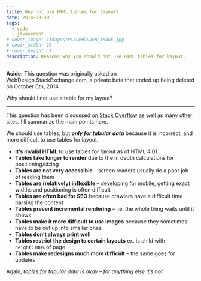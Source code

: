 ```yaml
---
title: Why not use HTML tables for layout?
date: 2014-09-30
tags:
  - code
  - javascript
# cover_image: /images/PLACEHOLDER_IMAGE.jpg
# cover_width: 16
# cover_height: 9
description: Reasons why you should not use HTML tables for layout.
---
```


<aside class="content_aside">
  <strong>Aside:</strong> This question was originally asked on WebDesign.StackExchange.com, a private beta that ended up being deleted on October 6th, 2014.
</aside>

Why should I not use a table for my layout?

<hr>

This question has been discussed <a href="https://stackoverflow.com/q/83073/2065702">on Stack Overflow</a> as well as many other sites. I’ll summarize the main points here.

We should use tables, but **_only for tabular data_** because it is incorrect, and more difficult to use tables for layout.

<span class="excerpt-marker"></span>

- **It’s invalid HTML** to use tables for _layout_ as of HTML 4.01
- **Tables take longer to render** due to the in depth calculations for positioning/sizing
- **Tables are not very accessible** – screen readers usually do a poor job of reading them
- **Tables are (relatively) inflexible** – developing for mobile, getting exact widths and positioning is often difficult
- **Tables are often bad for SEO** because crawlers have a difficult time parsing the content
- **Tables prevent incremental rendering** – i.e. the whole thing waits until it shows
- **Tables make it more difficult to use images** because they sometimes have to be cut up into smaller ones
- **Tables don’t always print well**
- **Tables restrict the design to certain layouts** ex. is child with `height:100%` of page
- **Tables make redesigns much more difficult** – the same goes for updates

Again, _tables for tabular data is okay – for anything else it’s not_
